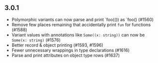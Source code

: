 ## 3.0.1

- Polymorphic variants can now parse and print \`foo(()) as \`foo() (#1560)
- Remove few places remaining that accidentally print `fun` for functions (#1588)
- Variant values with annotations like `Some((x: string))` can now be `Some(x: string)` (#1576)
- Better record & object printing (#1593, #1596)
- Fewer unnecessary wrappings in type declarations (#1616)
- Parse and print attributes on object type rows (#1637)

